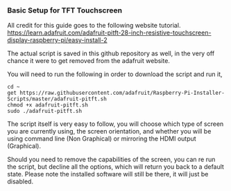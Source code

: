 ### Basic Setup for TFT Touchscreen
All credit for this guide goes to the following website tutorial.  
https://learn.adafruit.com/adafruit-pitft-28-inch-resistive-touchscreen-display-raspberry-pi/easy-install-2  
  
The actual script is saved in this github repository as well, in the very off chance it were to get removed from the adafruit website.  
  
You will need to run the following in order to download the script and run it,  
```
cd ~
get https://raw.githubusercontent.com/adafruit/Raspberry-Pi-Installer-Scripts/master/adafruit-pitft.sh  
chmod +x adafruit-pitft.sh  
sudo ./adafruit-pitft.sh  
```
  
The script itself is very easy to follow, you will choose which type of screen you are currently using, the screen orientation, and whether you will be using command line (Non Graphical) or mirroring the HDMI output (Graphical).  
  
Should you need to remove the capabilities of the screen, you can re run the script, but decline all the options, which will return you back to a default state. Please note the installed software will still be there, it will just be disabled.

